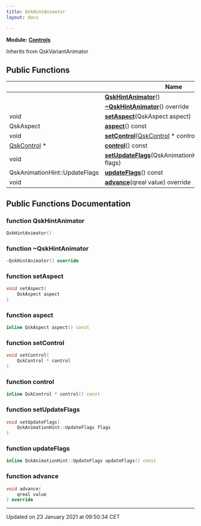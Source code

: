 ```yaml
---
title: QskHintAnimator
layout: docs

---
```



**Module:** **[Controls](/docs/modules/group___controls/)**



Inherits from QskVariantAnimator

## Public Functions

|                | Name           |
| -------------- | -------------- |
| | **[QskHintAnimator](/docs/classes/class_qsk_hint_animator/#function-qskhintanimator)**() |
| | **[~QskHintAnimator](/docs/classes/class_qsk_hint_animator/#function-~qskhintanimator)**() override |
| void | **[setAspect](/docs/classes/class_qsk_hint_animator/#function-setaspect)**(QskAspect aspect) |
| QskAspect | **[aspect](/docs/classes/class_qsk_hint_animator/#function-aspect)**() const |
| void | **[setControl](/docs/classes/class_qsk_hint_animator/#function-setcontrol)**([QskControl](/docs/classes/class_qsk_control/) * control) |
| [QskControl](/docs/classes/class_qsk_control/) * | **[control](/docs/classes/class_qsk_hint_animator/#function-control)**() const |
| void | **[setUpdateFlags](/docs/classes/class_qsk_hint_animator/#function-setupdateflags)**(QskAnimationHint::UpdateFlags flags) |
| QskAnimationHint::UpdateFlags | **[updateFlags](/docs/classes/class_qsk_hint_animator/#function-updateflags)**() const |
| void | **[advance](/docs/classes/class_qsk_hint_animator/#function-advance)**(qreal value) override |

## Public Functions Documentation

### function QskHintAnimator

```cpp
QskHintAnimator()
```


### function ~QskHintAnimator

```cpp
~QskHintAnimator() override
```


### function setAspect

```cpp
void setAspect(
    QskAspect aspect
)
```


### function aspect

```cpp
inline QskAspect aspect() const
```


### function setControl

```cpp
void setControl(
    QskControl * control
)
```


### function control

```cpp
inline QskControl * control() const
```


### function setUpdateFlags

```cpp
void setUpdateFlags(
    QskAnimationHint::UpdateFlags flags
)
```


### function updateFlags

```cpp
inline QskAnimationHint::UpdateFlags updateFlags() const
```


### function advance

```cpp
void advance(
    qreal value
) override
```


-------------------------------

Updated on 23 January 2021 at 09:50:34 CET
